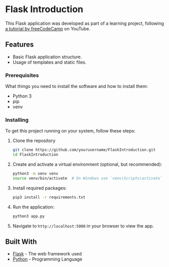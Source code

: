 # Flask Introduction

This Flask application was developed as part of a learning project, following [a tutorial by freeCodeCamp](https://www.youtube.com/watch?v=Z1RJmh_OqeA) on YouTube.

## Features

- Basic Flask application structure.
- Usage of templates and static files.

### Prerequisites

What things you need to install the software and how to install them:

- Python 3
- pip
- venv

### Installing

To get this project running on your system, follow these steps:

1. Clone the repository
   ```bash
   git clone https://github.com/yourusername/FlaskIntroduction.git
   cd FlaskIntroduction
   ```

2. Create and activate a virtual environment (optional, but recommended):
   ```bash
   python3 -m venv venv
   source venv/bin/activate  # On Windows use `venv\Scripts\activate`
   ```

3. Install required packages:
   ```bash
   pip3 install -r requirements.txt
   ```

4. Run the application:
   ```bash
   python3 app.py
   ```

5. Navigate to `http://localhost:5000` in your browser to view the app.

## Built With

- [Flask](http://flask.pocoo.org/) - The web framework used
- [Python](https://www.python.org/) - Programming Language

